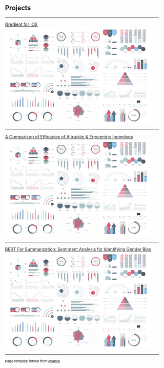 ## Projects

---

[Gredient for iOS](https://www.gredient-app.com/)
<img src="images/dummy_thumbnail.jpg?raw=true"/>

---
[A Comparison of Efficacies of Altruistic & Egocentric Incentives](/pdf/comparison_of_motivational_incentives_online.pdf)
<img src="images/dummy_thumbnail.jpg?raw=true"/>

---
[BERT For Summarization: Sentiment Analysis for Identifying Gender Bias](https://github.com/ikchau/BERT-Gender-Bias)
<img src="images/dummy_thumbnail.jpg?raw=true"/>

---

<p style="font-size:11px">Page template forked from <a href="https://github.com/evanca/quick-portfolio">evanca</a></p>
<!-- Remove above link if you don't want to attibute -->
